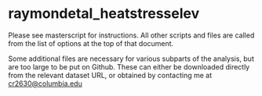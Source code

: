 # raymondetal_heatstresselev

Please see masterscript for instructions. All other scripts and files are called from the list of options at the top of that document.

Some additional files are necessary for various subparts of the analysis, but are too large to be put on Github. These can either be downloaded directly from the relevant dataset URL, or obtained by contacting me at cr2630@columbia.edu
